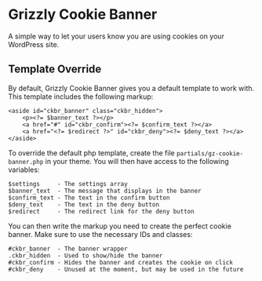 # Grizzly Cookie Banner

A simple way to let your users know you are using cookies on your WordPress site.

## Template Override

By default, Grizzly Cookie Banner gives you a default template to work with. This template includes the following markup:

```
<aside id="ckbr_banner" class="ckbr_hidden">
    <p><?= $banner_text ?></p>
    <a href="#" id="ckbr_confirm"><?= $confirm_text ?></a>
    <a href="<?= $redirect ?>" id="ckbr_deny"><?= $deny_text ?></a>
</aside>
```

To override the default php template, create the file `partials/gz-cookie-banner.php` in your theme. You will then have access to the following variables:

```
$settings     - The settings array
$banner_text  - The message that displays in the banner
$confirm_text - The text in the confirm button
$deny_text    - The text in the deny button
$redirect     - The redirect link for the deny button
```

You can then write the markup you need to create the perfect cookie banner. Make sure to use the necessary IDs and classes:

```
#ckbr_banner  - The banner wrapper
.ckbr_hidden  - Used to show/hide the banner
#ckbr_confirm - Hides the banner and creates the cookie on click
#ckbr_deny    - Unused at the moment, but may be used in the future
```
